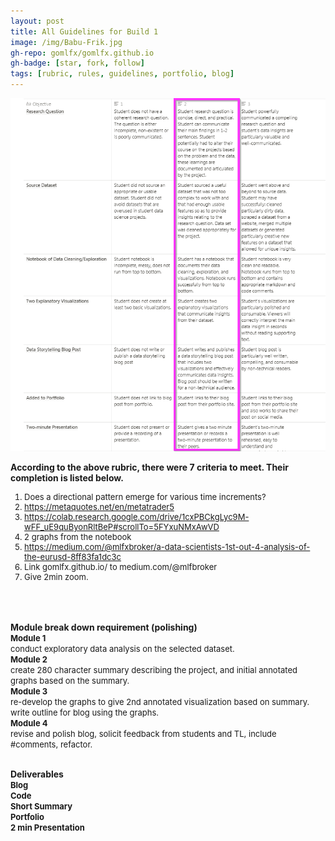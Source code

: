 ```yaml
---
layout: post
title: All Guidelines for Build 1
image: /img/Babu-Frik.jpg
gh-repo: gomlfx/gomlfx.github.io
gh-badge: [star, fork, follow]
tags: [rubric, rules, guidelines, portfolio, blog]
---
```


![rubric](/img/rubric.png)


<b>According to the above rubric, there were 7 criteria to meet. Their completion is listed below.</b><br>
<font size="-1">
1. Does a directional pattern emerge for various time increments?<br>  
2. https://metaquotes.net/en/metatrader5<br>
3. https://colab.research.google.com/drive/1cxPBCkgLyc9M-wFF_uE9quByonRltBeP#scrollTo=5FYxuNMxAwVD<br> 
4. 2 graphs from the notebook<br>
5. https://medium.com/@mlfxbroker/a-data-scientists-1st-out-4-analysis-of-the-eurusd-8ff83fa1dc3c<br>
6. Link gomlfx.github.io/ to medium.com/@mlfbroker <br>
7. Give 2min zoom.<br>
</font>
<br>
<br>
<br>
<b>Module break down requirement (polishing)</b><br>
<font size="-1">
<b>Module 1</b><br>
conduct exploratory data analysis on the selected dataset.<br>
<b>Module 2</b><br>
create 280 character summary describing the project, and initial annotated graphs based on the summary.<br>
<b>Module 3</b><br>
re-develop the graphs to give 2nd annotated visualization based on summary.<br>
write outline for blog using the graphs.<br>
<b>Module 4</b><br>
revise and polish blog, solicit feedback from students and TL, include #comments, refactor.<br></font>
<br>

<b>Deliverables</b><br>
<font size="-1">
<b>Blog</b><br>
<b>Code</b><br>
<b>Short Summary</b><br>
<b>Portfolio</b><br>
<b>2 min Presentation</b><br>
</font>
